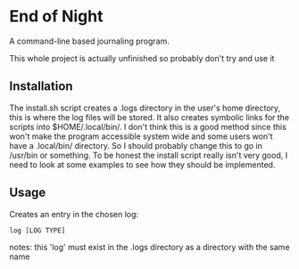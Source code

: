 # End of Night

A command-line based journaling program. 

This whole project is actually unfinished so probably don't try and use it

## Installation
The install.sh script creates a .logs directory in the user's home directory, this is where the log files will be stored. It also creates symbolic links for the scripts into $HOME/.local/bin/. I don't think this is a good method since this won't make the program accessible system wide and some users won't have a .local/bin/ directory. So I should probably change this to go in /usr/bin or something. To be honest the install script really isn't very good, I need to look at some examples to see how they should be implemented.

## Usage
Creates an entry in the chosen log:
```bash
log [LOG TYPE]
```
notes: this 'log' must exist in the .logs directory as a directory with the same name


